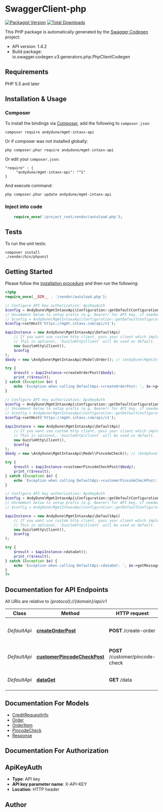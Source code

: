 # SwaggerClient-php
[![Packagist Version](https://img.shields.io/packagist/v/andydune/mgmt-intaxx-api.svg?style=flat-square)](https://packagist.org/packages/andydune/mgmt-intaxx-api)
[![Total Downloads](https://img.shields.io/packagist/dt/andydune/mgmt-intaxx-api.svg?style=flat-square)](https://packagist.org/packages/andydune/mgmt-intaxx-api)

This PHP package is automatically generated by the [Swagger Codegen](https://github.com/swagger-api/swagger-codegen) project:

- API version: 1.4.2
- Build package: io.swagger.codegen.v3.generators.php.PhpClientCodegen

## Requirements

PHP 5.5 and later

## Installation & Usage
### Composer

To install the bindings via [Composer](http://getcomposer.org/), add the following to `composer.json`:

```
composer require andydune/mgmt-intaxx-api
```
Or if composer was not installed globally:
```
php composer.phar require andydune/mgmt-intaxx-api
```
Or edit your `composer.json`:
```
"require" : {
     "andydune/mgmt-intaxx-api": "^1"
}

```
And execute command:
```
php composer.phar update andydune/mgmt-intaxx-api
```

### Inject into code

```php
    require_once('/project_root/vendor/autoload.php');
```

## Tests

To run the unit tests:

```
composer install
./vendor/bin/phpunit
```

## Getting Started

Please follow the [installation procedure](#installation--usage) and then run the following:

```php
<?php
require_once(__DIR__ . '/vendor/autoload.php');

// Configure API key authorization: ApiKeyAuth
$config = AndyDune\MgmtIntaxxApi\Configuration::getDefaultConfiguration()->setApiKey('X-API-KEY', 'YOUR_API_KEY');
// Uncomment below to setup prefix (e.g. Bearer) for API key, if needed
// $config = AndyDune\MgmtIntaxxApi\Configuration::getDefaultConfiguration()->setApiKeyPrefix('X-API-KEY', 'Bearer');
$config->setHost('https://mgmt.intaxx.com/api/v1');

$apiInstance = new AndyDune\MgmtIntaxxApi\DefaultApi(
    // If you want use custom http client, pass your client which implements `GuzzleHttp\ClientInterface`.
    // This is optional, `GuzzleHttp\Client` will be used as default.
    new GuzzleHttp\Client(),
    $config
);
$body = new \AndyDune\MgmtIntaxxApi\Model\Order(); // \AndyDune\MgmtIntaxxApi\Model\Order | Order and customer datails

try {
    $result = $apiInstance->createOrderPost($body);
    print_r($result);
} catch (Exception $e) {
    echo 'Exception when calling DefaultApi->createOrderPost: ', $e->getMessage(), PHP_EOL;
}

// Configure API key authorization: ApiKeyAuth
$config = AndyDune\MgmtIntaxxApi\Configuration::getDefaultConfiguration()->setApiKey('X-API-KEY', 'YOUR_API_KEY');
// Uncomment below to setup prefix (e.g. Bearer) for API key, if needed
// $config = AndyDune\MgmtIntaxxApi\Configuration::getDefaultConfiguration()->setApiKeyPrefix('X-API-KEY', 'Bearer');
$config->setHost('https://mgmt.intaxx.com/api/v1');

$apiInstance = new AndyDune\MgmtIntaxxApi\DefaultApi(
    // If you want use custom http client, pass your client which implements `GuzzleHttp\ClientInterface`.
    // This is optional, `GuzzleHttp\Client` will be used as default.
    new GuzzleHttp\Client(),
    $config
);
$body = new \AndyDune\MgmtIntaxxApi\Model\PincodeCheck(); // \AndyDune\MgmtIntaxxApi\Model\PincodeCheck | Email and pincode

try {
    $result = $apiInstance->customerPincodeCheckPost($body);
    print_r($result);
} catch (Exception $e) {
    echo 'Exception when calling DefaultApi->customerPincodeCheckPost: ', $e->getMessage(), PHP_EOL;
}

// Configure API key authorization: ApiKeyAuth
$config = AndyDune\MgmtIntaxxApi\Configuration::getDefaultConfiguration()->setApiKey('X-API-KEY', 'YOUR_API_KEY');
// Uncomment below to setup prefix (e.g. Bearer) for API key, if needed
// $config = AndyDune\MgmtIntaxxApi\Configuration::getDefaultConfiguration()->setApiKeyPrefix('X-API-KEY', 'Bearer');

$apiInstance = new AndyDune\MgmtIntaxxApi\DefaultApi(
    // If you want use custom http client, pass your client which implements `GuzzleHttp\ClientInterface`.
    // This is optional, `GuzzleHttp\Client` will be used as default.
    new GuzzleHttp\Client(),
    $config
);

try {
    $result = $apiInstance->dataGet();
    print_r($result);
} catch (Exception $e) {
    echo 'Exception when calling DefaultApi->dataGet: ', $e->getMessage(), PHP_EOL;
}
?>
```

## Documentation for API Endpoints

All URIs are relative to *{protocol}://{domain}/api/v1*

Class | Method | HTTP request | Description
------------ | ------------- | ------------- | -------------
*DefaultApi* | [**createOrderPost**](docs/Api/DefaultApi.md#createorderpost) | **POST** /create-order | Create order with product of given brand
*DefaultApi* | [**customerPincodeCheckPost**](docs/Api/DefaultApi.md#customerpincodecheckpost) | **POST** /customer/pincode-check | Request to check customer pincode.
*DefaultApi* | [**dataGet**](docs/Api/DefaultApi.md#dataget) | **GET** /data | Check customer pincode.

## Documentation For Models

 - [CreditRequestInfo](docs/Model/CreditRequestInfo.md)
 - [Order](docs/Model/Order.md)
 - [OrderItem](docs/Model/OrderItem.md)
 - [PincodeCheck](docs/Model/PincodeCheck.md)
 - [Response](docs/Model/Response.md)

## Documentation For Authorization


## ApiKeyAuth

- **Type**: API key
- **API key parameter name**: X-API-KEY
- **Location**: HTTP header


## Author


